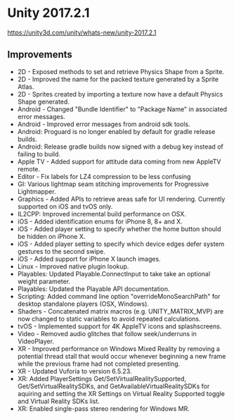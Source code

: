# Unity 2017.2.1
https://unity3d.com/unity/whats-new/unity-2017.2.1

## Improvements

<ul>
<li>2D - Exposed methods to set and retrieve Physics Shape from a Sprite.</li>
<li>2D - Improved the name for the packed texture generated by a Sprite Atlas.</li>
<li>2D - Sprites created by importing a texture now have a default Physics Shape generated.</li>
<li>Android - Changed "Bundle Identifier" to "Package Name" in associated error messages.</li>
<li>Android - Improved error messages from android sdk tools.</li>
<li>Android: Proguard is no longer enabled by default for gradle release builds.</li>
<li>Android: Release gradle builds now signed with a debug key instead of failing to build.</li>
<li>Apple TV - Added support for attitude data coming from new AppleTV remote.</li>
<li>Editor - Fix labels for LZ4 compression to be less confusing</li>
<li>GI: Various lightmap seam stitching improvements for Progressive Lightmapper.</li>
<li>Graphics - Added APIs to retrieve areas safe for UI rendering. Currently supported on iOS and tvOS only.</li>
<li>IL2CPP: Improved incremental build performance on OSX.</li>
<li>iOS - Added identification enums for iPhone 8, 8+ and X.</li>
<li>iOS - Added player setting to specify whether the home button should be hidden on iPhone X.</li>
<li>iOS - Added player setting to specify which device edges defer system gestures to the second swipe.</li>
<li>iOS - Added support for iPhone X launch images.</li>
<li>Linux - Improved native plugin lookup.</li>
<li>Playables: Updated Playable.ConnectInput to take take an optional weight parameter.</li>
<li>Playables: Updated the Playable API documentation.</li>
<li>Scripting: Added command line option "overrideMonoSearchPath" for desktop standalone players (OSX, Windows).</li>
<li>Shaders - Concatenated matrix macros (e.g. UNITY_MATRIX_MVP) are now changed to static variables to avoid repeated calculations.</li>
<li>tvOS - Implemented support for 4K AppleTV icons and splashscreens.</li>
<li>Video - Removed audio glitches that follow seek/underruns in VideoPlayer.</li>
<li>XR - Improved performance on Windows Mixed Reality by removing a potential thread stall that would occur whenever beginning a new frame while the previous frame had not completed presenting.</li>
<li>XR - Updated Vuforia to version 6.5.23.</li>
<li>XR: Added PlayerSettings Get/SetVirtualRealitySupported, Get/SetVirtualRealitySDKs, and GetAvailableVirtualRealitySDKs for aquiring and setting the XR Settings on Virtual Reality Supported toggle and Virtual Reality SDKs list.</li>
<li>XR: Enabled single-pass stereo rendering for Windows MR.</li>
</ul>
